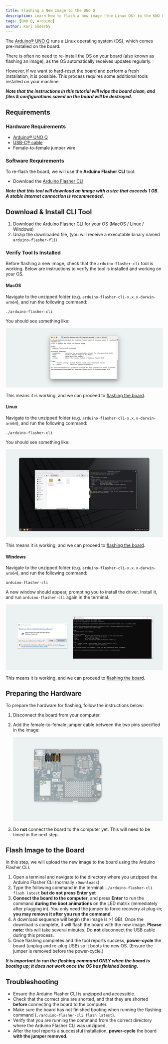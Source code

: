 ```yaml
---
title: Flashing a New Image to the UNO Q
description: Learn how to flash a new image (the Linux OS) to the UNO Q board using the Arduino Flasher CLI.
tags: [UNO Q, Arduino]
author: Karl Söderby
---
```


The [Arduino® UNO Q](https://store.arduino.cc/products/uno-q) runs a Linux operating system (OS), which comes pre-installed on the board.

There is often no need to re-install the OS on your board (also known as flashing an image), as the OS automatically receives updates regularly.

However, if we want to hard-reset the board and perform a fresh installation, it is possible. This process requires some additional tools installed on your machine.

***Note that the instructions in this tutorial will wipe the board clean, and files & configurations saved on the board will be destroyed.***

## Requirements

### Hardware Requirements

- [Arduino® UNO Q](https://store.arduino.cc/products/uno-q)
- [USB-C® cable](https://store.arduino.cc/products/usb-cable2in1-type-c)
- Female-to-female jumper wire

### Software Requirements

To re-flash the board, we will use the **Arduino Flasher CLI** tool:

- Download the [Arduino Flasher CLI](https://www.arduino.cc/en/software/)

***Note that this tool will download an image with a size that exceeds 1 GB. A stable Internet connection is recommended.***

## Download & Install CLI Tool

1. Download the [Arduino Flasher CLI](https://www.arduino.cc/en/software/) for your OS (MacOS / Linux / Windows)
2. Unzip the downloaded file, (you will receive a executable binary named `arduino-flasher-fli`)

### Verify Tool Is Installed

Before flashing a new image, check that the `arduino-flasher-cli` tool is working. Below are instructions to verify the tool is installed and working on your OS.

#### MacOS

Navigate to the unzipped folder (e.g. `arduino-flasher-cli-x.x.x-darwin-arm64`), and run the following command:

```
./arduino-flasher-cli
```

You should see something like:

![Output from testing tool (MacOS)](assets/macos.png)

This means it is working, and we can proceed to [flashing the board](#flash-image-to-the-board).

#### Linux

Navigate to the unzipped folder (e.g. `arduino-flasher-cli-x.x.x-darwin-arm64`), and run the following command:

```
./arduino-flasher-cli
```

You should see something like:

![Output from testing tool (Linux)](assets/linux.png)

This means it is working, and we can proceed to [flashing the board](#flash-image-to-the-board).

#### Windows

Navigate to the unzipped folder (e.g. `arduino-flasher-cli-x.x.x-darwin-arm64`), and run the following command:

```
arduino-flasher-cli
```

A new window should appear, prompting you to install the driver. Install it, and run `arduino-flasher-cli` again in the terminal.

![Output from testing tool (Windows)](assets/windows.png)

This means it is working, and we can proceed to [flashing the board](#flash-image-to-the-board).

## Preparing the Hardware

To prepare the hardware for flashing, follow the instructions below:

1. Disconnect the board from your computer.
2. Add the female-to-female jumper cable between the two pins specified in the image:

    ![Short the two pins](assets/flash-uno-q.png)

3. Do **not** connect the board to the computer yet. This will need to be timed in the next step.

## Flash Image to the Board

In this step, we will upload the new image to the board using the Arduino Flasher CLI.

1. Open a terminal and navigate to the directory where you unzipped the Arduino Flasher CLI (normally `/Downloads`).
2. Type the following command in the terminal: `./arduino-flasher-cli flash latest` **but do not press Enter yet**
3. **Connect the board to the computer**, and press **Enter** to run the command **during the boot animations** on the LED matrix (immediately after plugging in). You only need the jumper to force recovery at plug-in; **you may remove it after you run the command**.
4. A download sequence will begin (the image is >1 GB). Once the download is complete, it will flash the board with the new image. **Please note:** this will take several minutes. Do **not** disconnect the USB cable during this process.
5. Once flashing completes and the tool reports success, **power-cycle** the board (unplug and re-plug USB) so it boots the new OS. (Ensure the jumper is removed before the power-cycle.)

***It is important to run the flashing command ONLY when the board is booting up; it does not work once the OS has finished booting.***


## Troubleshooting

- Ensure the Arduino Flasher CLI is unzipped and accessible.
- Check that the correct pins are shorted, and that they are shorted **before** connecting the board to the computer.
- Make sure the board has not finished booting when running the flashing command (`./arduino-flasher-cli flash latest`).
- Verify that you are running the command from the correct directory where the Arduino Flasher CLI was unzipped.
- After the tool reports a successful installation, **power-cycle** the board **with the jumper removed.**